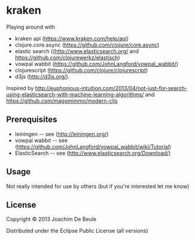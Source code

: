 # kraken

Playing around with 

- kraken api (https://www.kraken.com/help/api) 
- clojure.core.async (https://github.com/clojure/core.async) 
- elastic search ((http://www.elasticsearch.org/ and https://github.com/clojurewerkz/elastisch)
- vowpal wabbit (https://github.com/JohnLangford/vowpal_wabbit/)
- clojurescript (https://github.com/clojure/clojurescript) 
- d3js (http://d3js.org/).

Inspired by http://euphonious-intuition.com/2013/04/not-just-for-search-using-elasticsearch-with-machine-learning-algorithms/ and https://github.com/magomimmo/modern-cljs

## Prerequisites

- leiningen -- see (http://leiningen.org/)
- vowpal wabbit -- see (https://github.com/JohnLangford/vowpal_wabbit/wiki/Tutorial)
- ElasticSearch -- see (http://www.elasticsearch.org/Download/)

## Usage

Not really intended for use by others (but if you're interested let me know)

## License

Copyright © 2013 Joachim De Beule

Distributed under the Eclipse Public License (all versions)
